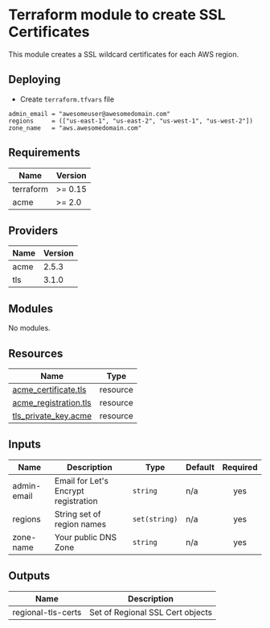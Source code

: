 # Terraform module to create SSL Certificates

This module creates a SSL wildcard certificates for each AWS region.

## Deploying

- Create `terraform.tfvars` file

```hcl
admin_email = "awesomeuser@awesomedomain.com"
regions     = (["us-east-1", "us-east-2", "us-west-1", "us-west-2"])
zone_name   = "aws.awesomedomain.com"
```

<!-- BEGINNING OF PRE-COMMIT-TERRAFORM DOCS HOOK -->
## Requirements

| Name | Version |
|------|---------|
| terraform | >= 0.15 |
| acme | >= 2.0 |

## Providers

| Name | Version |
|------|---------|
| acme | 2.5.3 |
| tls | 3.1.0 |

## Modules

No modules.

## Resources

| Name | Type |
|------|------|
| [acme_certificate.tls](https://registry.terraform.io/providers/vancluever/acme/latest/docs/resources/certificate) | resource |
| [acme_registration.tls](https://registry.terraform.io/providers/vancluever/acme/latest/docs/resources/registration) | resource |
| [tls_private_key.acme](https://registry.terraform.io/providers/hashicorp/tls/latest/docs/resources/private_key) | resource |

## Inputs

| Name | Description | Type | Default | Required |
|------|-------------|------|---------|:--------:|
| admin-email | Email for Let's Encrypt registration | `string` | n/a | yes |
| regions | String set of region names | `set(string)` | n/a | yes |
| zone-name | Your public DNS Zone | `string` | n/a | yes |

## Outputs

| Name | Description |
|------|-------------|
| regional-tls-certs | Set of Regional SSL Cert objects |
<!-- END OF PRE-COMMIT-TERRAFORM DOCS HOOK -->
